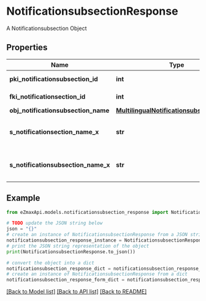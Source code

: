 # NotificationsubsectionResponse

A Notificationsubsection Object

## Properties

Name | Type | Description | Notes
------------ | ------------- | ------------- | -------------
**pki_notificationsubsection_id** | **int** | The unique ID of the Notificationsubsection | 
**fki_notificationsection_id** | **int** | The unique ID of the Notificationsection | 
**obj_notificationsubsection_name** | [**MultilingualNotificationsubsectionName**](MultilingualNotificationsubsectionName.md) |  | [optional] 
**s_notificationsection_name_x** | **str** | The name of the Notificationsection in the language of the requester | [optional] 
**s_notificationsubsection_name_x** | **str** | The name of the Notificationsubsection in the language of the requester | 

## Example

```python
from eZmaxApi.models.notificationsubsection_response import NotificationsubsectionResponse

# TODO update the JSON string below
json = "{}"
# create an instance of NotificationsubsectionResponse from a JSON string
notificationsubsection_response_instance = NotificationsubsectionResponse.from_json(json)
# print the JSON string representation of the object
print(NotificationsubsectionResponse.to_json())

# convert the object into a dict
notificationsubsection_response_dict = notificationsubsection_response_instance.to_dict()
# create an instance of NotificationsubsectionResponse from a dict
notificationsubsection_response_form_dict = notificationsubsection_response.from_dict(notificationsubsection_response_dict)
```
[[Back to Model list]](../README.md#documentation-for-models) [[Back to API list]](../README.md#documentation-for-api-endpoints) [[Back to README]](../README.md)


